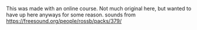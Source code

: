 This was made with an online course. Not much original here, but wanted to have up here anyways for some reason.
sounds from https://freesound.org/people/rossb/packs/379/
